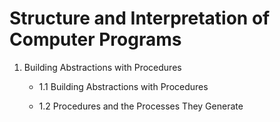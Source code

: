 # Structure and Interpretation of Computer Programs

1. Building Abstractions with Procedures

    - 1.1 Building Abstractions with Procedures

    - 1.2 Procedures and the Processes They Generate
